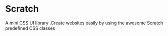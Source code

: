 # Scratch
A mini CSS UI library .Create websites easily by using the awesome Scratch predefined CSS classes
